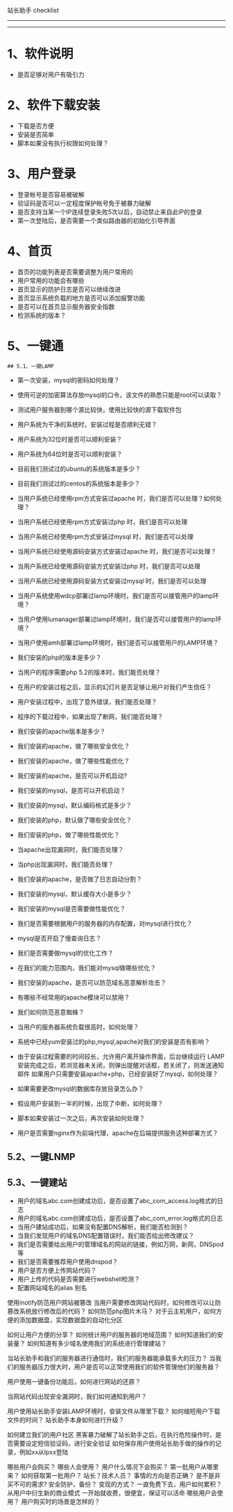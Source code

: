 站长助手 checklist
_______________________
_____________________
# 1、软件说明
* 是否足够对用户有吸引力
# 2、软件下载安装

* 下载是否方便
* 安装是否简单
* 脚本如果没有执行权限如何处理？
# 3、用户登录
* 登录帐号是否容易被破解
* 验证码是否可以一定程度保护帐号免于被暴力破解
* 是否支持当某一个IP连续登录失败5次以后，自动禁止来自此IP的登录
* 第一次登陆后，是否需要一个类似路由器的初始化引导界面
# 4、首页
* 首页的功能列表是否需要调整为用户常用的
* 用户常用的功能会有哪些
* 首页显示的防护日志是否可以继续改进
* 首页显示系统负载的地方是否可以添加报警功能
* 是否可以在首页显示服务器安全指数
* 检测系统的版本？
# 5、一键通
    ## 5.1、一键LAMP 
* 第一次安装，mysql的密码如何处理？
* 使用可逆的加密算法存放mysql的口令，该文件的熟悉只能是root可以读取？
* 测试用户服务器到哪个源比较快，使用比较快的源下载软件包
* 用户系统为干净的系统时，安装过程是否顺利无错？
* 用户系统为32位时是否可以顺利安装？
* 用户系统为64位时是否可以顺利安装？
* 目前我们测试过的ubuntu的系统版本是多少？
* 目前我们测试过的centos的系统版本是多少？
* 当用户系统已经使用rpm方式安装过apache 时，我们是否可以处理？如何处理？
* 当用户系统已经使用rpm方式安装过php 时，我们是否可以处理
* 当用户系统已经使用rpm方式安装过mysql 时，我们是否可以处理
* 当用户系统已经使用源码安装方式安装过apache 时，我们是否可以处理？
* 当用户系统已经使用源码安装方式安装过php 时，我们是否可以处理
* 当用户系统已经使用源码安装方式安装过mysql 时，我们是否可以处理
* 当用户系统使用wdcp部署过lamp环境时，我们是否可以接管用户的lamp环境？
* 当用户使用lumanager部署过lamp环境时，我们是否可以接管用户的lamp环境？
* 当用户使用amh部署过lamp环境时，我们是否可以接管用户的LAMP环境？
* 我们安装的php的版本是多少？
* 当用户的程序需要php 5.2的版本时，我们能否处理？
* 在用户的安装过程之后，显示的幻灯片是否足够让用户对我们产生信任？
* 用户安装过程中，出现了意外错误，我们能否处理？
* 程序的下载过程中，如果出现了断网，我们能否处理？
* 我们安装的apache版本是多少？
* 我们安装的apache，做了哪些安全优化？
* 我们安装的apache，做了哪些性能优化？
* 我们安装的apache，是否可以开机启动?
* 我们安装的mysql，是否可以开机启动？
* 我们安装的mysql，默认编码格式是多少？
* 我们安装的php，默认做了哪些安全优化？
* 我们安装的php，做了哪些性能优化？
* 当apache出现漏洞时，我们能否处理？
* 当php出现漏洞时，我们能否处理？
* 我们安装的apache，是否做了日志自动分割？
* 我们安装的mysql，默认缓存大小是多少？
* 我们安装的mysql是否需要做性能优化？
* 我们是否需要根据用户的服务器的内存配置，对mysql进行优化？
* mysql是否开启了慢查询日志？
* 我们是否需要做mysql的优化工作？
* 在我们的能力范围内，我们能对mysql做哪些优化？
* 我们安装的apache，是否可以防范域名恶意解析攻击？
* 有哪些不经常用的apache模块可以禁用？
* 我们如何防范恶意蜘蛛？
* 当用户的服务器系统负载很高时，如何处理？
* 系统中已经yum安装过的php,mysql,apache对我们的安装是否有影响？
* 由于安装过程需要的时间较长，允许用户离开操作界面，后台继续运行
LAMP安装完成之后，若浏览器未关闭，则弹出提醒对话框，若关闭了，则发送通知邮件
如果用户只需要安装apache+php，已经安装好了mysql，如何处理？

* 如果需要更改mysql的数据库存放目录怎么办？
* 假设用户安装到一半的时候，出现了中断，如何处理？
* 脚本如果安装过一次之后，再次安装如何处理？
* 用户是否需要nginx作为前端代理，apache在后端提供服务这种部署方式？

## 5.2、一键LNMP
## 5.3、一键建站
* 用户的域名abc.com创建成功后，是否设置了abc_com_access.log格式的日志
* 用户的域名abc.com创建成功后，是否设置了abc_com_error.log格式的日志
* 当用户建站成功后，如果没有配置DNS解析，我们能否检测到？
* 当我们发现用户的域名DNS配置错误时，我们能否给出修改建议？
* 我们是否需要给出用户的管理域名的网站的链接，例如万网，新网，DNSpod等
* 我们是否需要推荐用户使用dnspod？
* 用户是否方便上传网站代码？
* 用户上传的代码是否需要进行webshell检测？
* 配置网站域名的alias 别名


使用inotify防范用户网站被篡改
当用户需要修改网站代码时，如何修改可以让防篡改系统放行修改后的代码？
如何防范php图片木马？
对于云主机用户，如何方便的添加数据盘，实现数据盘的自动化分区



如何让用户方便的分享？
如何统计用户的服务器的地域范围？
如何知道我们的安装量？
如何知道有多少域名使用我们的系统进行管理建站？

当站长助手和我们的服务器进行通信时，我们的服务器能承载多大的压力？
当我们的服务器压力很大时，用户是否可以正常使用我们的软件管理他们的服务器？




用户使用一键备份功能后，如何进行网站的还原？

当网站代码出现安全漏洞时，我们如何通知到用户？

用户使用站长助手安装LAMP环境时，安装文件从哪里下载？
如何缩短用户下载文件的时间？
站长助手本身如何进行升级？

如何建立我们的用户社区
黑客暴力破解了站长助手之后，在执行危险操作时，是否需要设定短信验证码，进行安全验证
如何保存用户使用站长助手做的操作的记录，例如xx从Ipxx登陆





哪些用户会购买？
哪些人会使用？
用户什么情况下会购买？
第一批用户从哪里来？
如何获取第一批用户？
站长？技术人员？
事情的方向是否正确？
是不是非买不可的需求?
安全防护，备份？
变现的方式？
一直免费下去，用户如何累积？从用户中衍生新的商业模式
一开始就收费，很便宜，保证可以活命
哪些用户会使用？
用户购买时的场景是怎样的？
